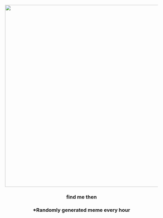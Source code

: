 <p align="center">
        <img src="https://i.redd.it/j1u0xx5k7b091.png" width="600" height="600">
        </p>
        <h3 align="center">find me then</h3>
        <h3 align="center">*Randomly generated meme every hour</h3>
    